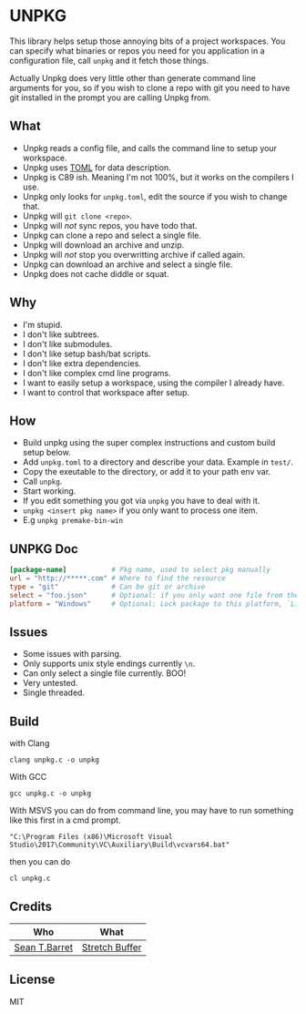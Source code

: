 # UNPKG

This library helps setup those annoying bits of a project workspaces.
You can specify what binaries or repos you need for you application in a
configuration file, call `unpkg` and it fetch those things.

Actually Unpkg does very little other than generate command line arguments for
you, so if you wish to clone a repo with git you need to have git installed in
the prompt you are calling Unpkg from.

## What

- Unpkg reads a config file, and calls the command line to setup your workspace.
- Unpkg uses [TOML](https://github.com/toml-lang/toml) for data description.
- Unpkg is C89 ish. Meaning I'm not 100%, but it works on the compilers I use.
- Unpkg only looks for `unpkg.toml`, edit the source if you wish to change that.
- Unpkg will `git clone <repo>`.
- Unpkg will _not_ sync repos, you have todo that.
- Unpkg can clone a repo and select a single file.
- Unpkg will download an archive and unzip.
- Unpkg will _not_ stop you overwritting archive if called again.
- Unpkg can download an archive and select a single file.
- Unpkg does not cache diddle or squat.

## Why

- I'm stupid.
- I don't like subtrees.
- I don't like submodules.
- I don't like setup bash/bat scripts.
- I don't like extra dependencies.
- I don't like complex cmd line programs. 
- I want to easily setup a workspace, using the compiler I already have.
- I want to control that workspace after setup.

## How

- Build unpkg using the super complex instructions and custom build setup below.
- Add `unpkg.toml` to a directory and describe your data. Example in `test/`.
- Copy the exeutable to the directory, or add it to your path env var.
- Call `unpkg`.
- Start working.
- If you edit something you got via `unpkg` you have to deal with it.
- `unpkg <insert pkg name>` if you only want to process one item.
- E.g `unpkg premake-bin-win`

## UNPKG Doc

```toml
[package-name]           # Pkg name, used to select pkg manually
url = "http://*****.com" # Where to find the resource
type = "git"             # Can be git or archive
select = "foo.json"      # Optional: if you only want one file from the resource
platform = "Windows"     # Optional: Lock package to this platform, `Linux` and `macOS` are also valid
```

## Issues

- Some issues with parsing.
- Only supports unix style endings currently `\n`.
- Can only select a single file currently. BOO!
- Very untested.
- Single threaded.

## Build

with Clang

```
clang unpkg.c -o unpkg
```

With GCC

```
gcc unpkg.c -o unpkg
```

With MSVS you can do from command line, you may have to run something like
this first in a cmd prompt.

```
"C:\Program Files (x86)\Microsoft Visual Studio\2017\Community\VC\Auxiliary\Build\vcvars64.bat"
```

then you can do

```
cl unpkg.c
```

## Credits

| Who | What | 
|-----|------|   
| [Sean T.Barret](https://twitter.com/nothings) | [Stretch Buffer](https://github.com/nothings/stb/blob/master/stretchy_buffer.h) |


## License

MIT